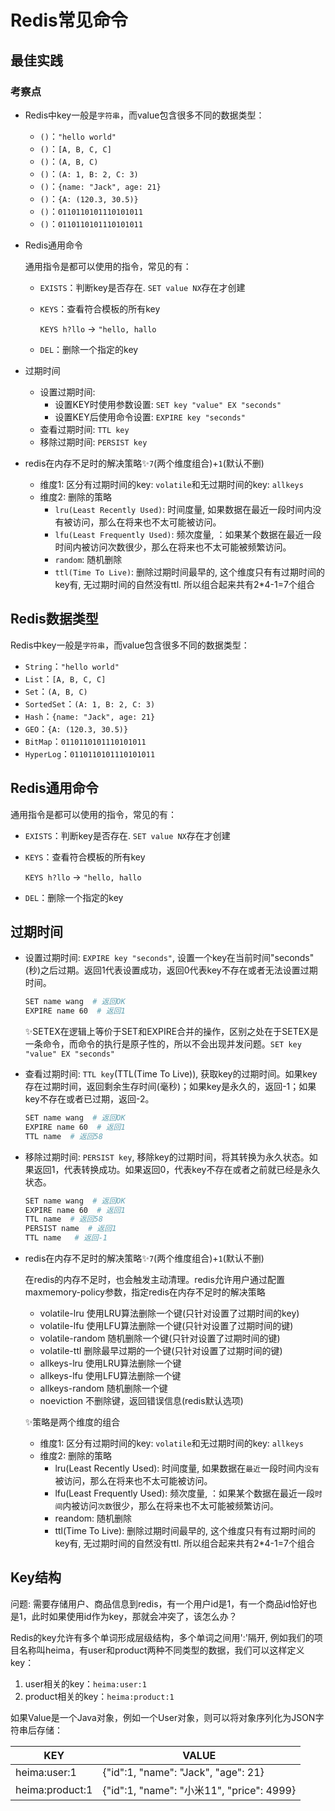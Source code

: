 # Redis常见命令

## 最佳实践


### 考察点

- Redis中key一般是`字符串`，而value包含很多不同的数据类型：

    - `()`：`"hello world"`
    - `()`：`[A, B, C, C]`
    - `()`：`(A, B, C)`
    - `()`：`(A: 1, B: 2, C: 3)`
    - `()`：`{name: "Jack", age: 21}`
    - `()`：`{A: (120.3, 30.5)}`
    - `()`：`0110110101110101011`
    - `()`：`0110110101110101011`
- Redis通用命令

    通用指令是都可以使用的指令，常见的有：

    - `EXISTS`：判断key是否存在. 
        `SET value NX`存在才创建
    - `KEYS`：查看符合模板的所有key

        `KEYS h?llo` -> `"hello, hallo`

    - `DEL`：删除一个指定的key

- 过期时间
    - 设置过期时间:
        - 设置KEY时使用参数设置: `SET key "value" EX "seconds"`
        - 设置KEY后使用命令设置: `EXPIRE key "seconds"`
    - 查看过期时间: `TTL key`
    - 移除过期时间: `PERSIST key`

- redis在内存不足时的解决策略✨`7`(两个维度组合)+`1`(默认不删)

    - 维度1: 区分有过期时间的key: `volatile`和无过期时间的key: `allkeys`
    - 维度2: 删除的策略
        - `lru(Least Recently Used)`: 时间度量, 如果数据在最近一段时间内没有被访问，那么在将来也不太可能被访问。
        - `lfu(Least Frequently Used)`: 频次度量, ：如果某个数据在最近一段时间内被访问次数很少，那么在将来也不太可能被频繁访问。
        - `random`: 随机删除
        - `ttl(Time To Live)`: 删除过期时间最早的, 这个维度只有有过期时间的key有, 无过期时间的自然没有ttl. 所以组合起来共有2*4-1=7个组合

## Redis数据类型

Redis中key一般是`字符串`，而value包含很多不同的数据类型：

- `String`：`"hello world"`
- `List`：`[A, B, C, C]`
- `Set`：`(A, B, C)`
- `SortedSet`：`(A: 1, B: 2, C: 3)`
- `Hash`：`{name: "Jack", age: 21}`
- `GEO`：`{A: (120.3, 30.5)}`
- `BitMap`：`0110110101110101011`
- `HyperLog`：`0110110101110101011`


## Redis通用命令

通用指令是都可以使用的指令，常见的有：

- `EXISTS`：判断key是否存在. 
    `SET value NX`存在才创建
- `KEYS`：查看符合模板的所有key

    `KEYS h?llo` -> `"hello, hallo`

- `DEL`：删除一个指定的key


## 过期时间

- 设置过期时间: `EXPIRE key "seconds"`, 设置一个key在当前时间"seconds"(秒)之后过期。返回1代表设置成功，返回0代表key不存在或者无法设置过期时间。

    ```sh
    SET name wang  # 返回OK
    EXPIRE name 60  # 返回1
    ```

    ✨SETEX在逻辑上等价于SET和EXPIRE合并的操作，区别之处在于SETEX是一条命令，而命令的执行是原子性的，所以不会出现并发问题。`SET key "value" EX "seconds"`


- 查看过期时间: `TTL key`(TTL(Time To Live)), 获取key的过期时间。如果key存在过期时间，返回剩余生存时间(毫秒)；如果key是永久的，返回-1；如果key不存在或者已过期，返回-2。


    ```sh
    SET name wang  # 返回OK
    EXPIRE name 60  # 返回1
    TTL name  # 返回58
    ```

- 移除过期时间: `PERSIST key`, 移除key的过期时间，将其转换为永久状态。如果返回1，代表转换成功。如果返回0，代表key不存在或者之前就已经是永久状态。


    ```sh
    SET name wang  # 返回OK
    EXPIRE name 60  # 返回1
    TTL name  # 返回58
    PERSIST name  # 返回1
    TTL name   # 返回-1
    ```

- redis在内存不足时的解决策略✨`7`(两个维度组合)+`1`(默认不删)

    在redis的内存不足时，也会触发主动清理。redis允许用户通过配置maxmemory-policy参数，指定redis在内存不足时的解决策略

    - volatile-lru 使用LRU算法删除一个键(只针对设置了过期时间的key)
    - volatile-lfu 使用LFU算法删除一个键(只针对设置了过期时间的键)
    - volatile-random 随机删除一个键(只针对设置了过期时间的键)
    - volatile-ttl 删除最早过期的一个键(只针对设置了过期时间的键)
    - allkeys-lru 使用LRU算法删除一个键
    - allkeys-lfu 使用LFU算法删除一个键
    - allkeys-random 随机删除一个键
    - noeviction 不删除键，返回错误信息(redis默认选项)

    ✨策略是两个维度的组合
    - 维度1: 区分有过期时间的key: `volatile`和无过期时间的key: `allkeys`
    - 维度2: 删除的策略
        - lru(Least Recently Used): 时间度量, 如果数据在`最近`一段时间内`没有`被访问，那么在将来也不太可能被访问。
        - lfu(Least Frequently Used): 频次度量, ：如果某个数据在最近一段`时间`内被访问`次数`很少，那么在将来也不太可能被频繁访问。
        - reandom: 随机删除
        - ttl(Time To Live): 删除过期时间最早的, 这个维度只有有过期时间的key有, 无过期时间的自然没有ttl. 所以组合起来共有2*4-1=7个组合

## Key结构

问题: 需要存储用户、商品信息到redis，有一个用户id是1，有一个商品id恰好也是1，此时如果使用id作为key，那就会冲突了，该怎么办？

Redis的key允许有多个单词形成层级结构，多个单词之间用':'隔开, 例如我们的项目名称叫heima，有user和product两种不同类型的数据，我们可以这样定义key：

1. user相关的key：`heima:user:1`
2. product相关的key：`heima:product:1`

如果Value是一个Java对象，例如一个User对象，则可以将对象序列化为JSON字符串后存储：

| **KEY**         | **VALUE**                                  |
| --------------- | ------------------------------------------ |
| heima:user:1    | {"id":1,  "name": "Jack", "age": 21}       |
| heima:product:1 | {"id":1,  "name": "小米11", "price": 4999} |
















